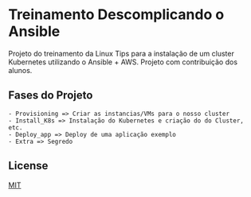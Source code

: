 # Treinamento Descomplicando o Ansible

Projeto do treinamento da Linux Tips para a instalação de um cluster Kubernetes utilizando o Ansible + AWS.
Projeto com contribuição dos alunos.

## Fases do Projeto
```
- Provisioning => Criar as instancias/VMs para o nosso cluster
- Install_K8s => Instalação do Kubernetes e criação do do Cluster, etc.
- Deploy_app => Deploy de uma aplicação exemplo
- Extra => Segredo
```

## License
[MIT](https://choosealicense.com/licenses/mit/)
